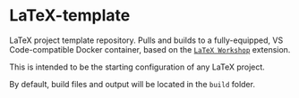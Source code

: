 # LaTeX-template

LaTeX project template repository. Pulls and builds to a fully-equipped, VS Code-compatible Docker container, based on the [`LaTeX Workshop`](https://marketplace.visualstudio.com/items?itemName=James-Yu.latex-workshops) extension.

This is intended to be the starting configuration of any LaTeX project.

By default, build files and output will be located in the `build` folder.
